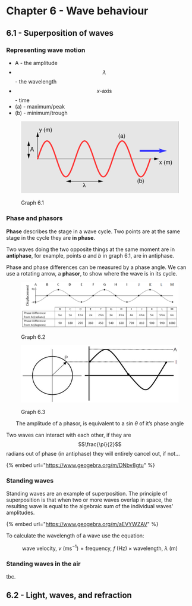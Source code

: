 # Chapter 6 - Wave behaviour

## 6.1 - Superposition of waves&#x20;

### Representing wave motion

* A - the amplitude
* $$\lambda$$ - the wavelength
* $$x\text{-axis}$$ - time
* (a) - maximum/peak
* (b) - minimum/trough

<figure><img src="../.gitbook/assets/image (3) (1).png" alt=""><figcaption><p>Graph 6.1</p></figcaption></figure>

### Phase and phasors

**Phase** describes the stage in a wave cycle. Two points are at the same stage in the cycle they are **in phase**.&#x20;

Two waves doing the two opposite things at the same moment are in **antiphase**, for example, points _a_ and _b_ in graph 6.1, are in antiphase.

Phase and phase differences can be measured by a phase angle. We can use a rotating arrow, a **phasor**, to show where the wave is in its cycle.

<figure><img src="../.gitbook/assets/image (1) (1) (1).png" alt=""><figcaption><p>Graph 6.2</p></figcaption></figure>

<figure><img src="../.gitbook/assets/image (2) (1) (1).png" alt=""><figcaption><p>Graph 6.3</p></figcaption></figure>

$$\text{The amplitude of a phasor, is equivalent to a sin } \theta \text{ of it's phase angle }$$

Two waves can interact with each other, if they are $$\frac{\pi}{2}$$radians out of phase (in antiphase) they will entirely cancel out, if not...

{% embed url="https://www.geogebra.org/m/DNbv8gtu" %}

### Standing waves

Standing waves are an example of superposition. The principle of superposition is that when two or more waves overlap in space, the resulting wave is equal to the algebraic sum of the individual waves' amplitudes.

{% embed url="https://www.geogebra.org/m/aEVYWZAV" %}

To calculate the wavelength of a wave use the equation:

$$\text{wave velocity, } v \text{  (ms}^{-1}) = \text{frequency, }f\text{ (Hz)} \times \text{wavelength, } \lambda \text{ (m)}$$

### Standing waves in the air

tbc.

## 6.2 - Light, waves, and refraction
